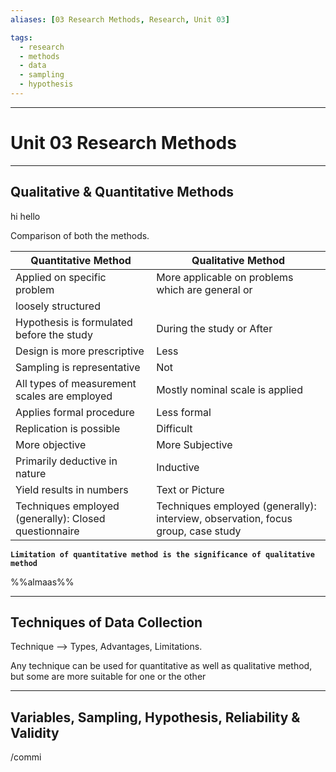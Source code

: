 ```yaml
---
aliases: [03 Research Methods, Research, Unit 03]

tags:
  - research
  - methods
  - data
  - sampling
  - hypothesis
---
```


***
# Unit 03 Research Methods
***

## Qualitative & Quantitative Methods
hi hello

Comparison of both the methods.

Quantitative Method | Qualitative Method
------------ | ------------
Applied on specific problem | More applicable on problems which are general or
loosely structured |
Hypothesis is formulated before the study | During the study or After
Design is more prescriptive | Less
Sampling is representative | Not
All types of measurement scales are employed | Mostly nominal scale is applied
Applies formal procedure | Less formal
Replication is possible | Difficult
More objective | More Subjective
Primarily deductive in nature | Inductive
Yield results in numbers | Text or Picture
Techniques employed (generally): Closed questionnaire | Techniques employed (generally): interview, observation, focus group, case study

**`Limitation of quantitative method is the significance of qualitative method`**

%%almaas%%





***
## Techniques of Data Collection
Technique --> Types, Advantages, Limitations.

Any technique can be used for quantitative as well as qualitative method, but some are more suitable for one or the other



***
## Variables, Sampling, Hypothesis, Reliability & Validity







/commi
